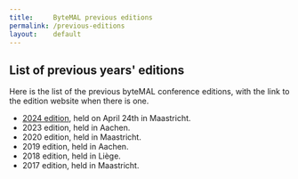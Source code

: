 ```yaml
---
title:     ByteMAL previous editions
permalink: /previous-editions
layout:    default
---
```


<div class="row">
  <div class="col-sm-12 px-3" style="text-align: justify">
    <h2 id="about-the-bytemal-conference"><b>List of previous years' editions</b></h2>
    <p>Here is the list of the previous byteMAL conference editions, with the link to the edition website when there is one.</p>
    <ul>
        <li><a href="https://bytemal.github.io/bytemal-2024/">2024 edition</a>, held on April 24th in Maastricht.</li>
        <li>2023 edition, held in Aachen.</li>
        <li>2020 edition, held in Maastricht.</li>
        <li>2019 edition, held in Aachen.</li>
        <li>2018 edition, held in Liège.</li>
        <li>2017 edition, held in Maastricht.</li>
    </ul> 
  
</div>